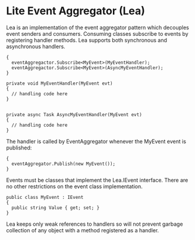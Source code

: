# Lite Event Aggregator (Lea)
Lea is an implementation of the event aggregator pattern which decouples event senders and consumers.  Consuming classes subscribe to events by registering handler methods.  Lea supports both synchronous and asynchronous handlers.

```
{
  eventAggregactor.Subscribe<MyEvent>(MyEventHandler);
  eventAggregactor.Subscribe<MyEvent>(AsyncMyEventHandler);
}

private void MyEventHandler(MyEvent evt)
{
  // handling code here
}


private async Task AsyncMyEventHandler(MyEvent evt)
{
  // handling code here
}
```

The handler is called by EventAggregator whenever the MyEvent event is published:

```
{
  eventAggregator.Publish(new MyEvent());
}
```

Events must be classes that implement the Lea.IEvent interface.  There are no other restrictions on the event class implementation.

```
public class MyEvent : IEvent
{
  public string Value { get; set; }
}
```

Lea keeps only weak references to handlers so will not prevent garbage collection of any object with a method registered as a handler.
